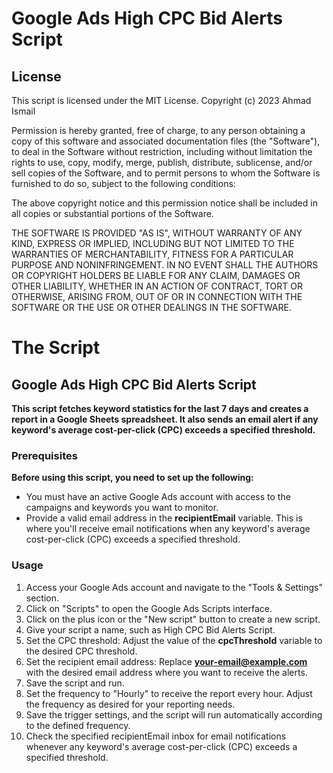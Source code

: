#  Google Ads High CPC Bid Alerts Script
## License
This script is licensed under the MIT License.
Copyright (c) 2023 Ahmad Ismail

Permission is hereby granted, free of charge, to any person obtaining a copy
of this software and associated documentation files (the "Software"), to deal
in the Software without restriction, including without limitation the rights
to use, copy, modify, merge, publish, distribute, sublicense, and/or sell
copies of the Software, and to permit persons to whom the Software is
furnished to do so, subject to the following conditions:

The above copyright notice and this permission notice shall be included in all
copies or substantial portions of the Software.

THE SOFTWARE IS PROVIDED "AS IS", WITHOUT WARRANTY OF ANY KIND, EXPRESS OR
IMPLIED, INCLUDING BUT NOT LIMITED TO THE WARRANTIES OF MERCHANTABILITY,
FITNESS FOR A PARTICULAR PURPOSE AND NONINFRINGEMENT. IN NO EVENT SHALL THE
AUTHORS OR COPYRIGHT HOLDERS BE LIABLE FOR ANY CLAIM, DAMAGES OR OTHER
LIABILITY, WHETHER IN AN ACTION OF CONTRACT, TORT OR OTHERWISE, ARISING FROM,
OUT OF OR IN CONNECTION WITH THE SOFTWARE OR THE USE OR OTHER DEALINGS IN THE
SOFTWARE.

# The Script

## Google Ads High CPC Bid Alerts Script
**This script fetches keyword statistics for the last 7 days and creates a report in a Google Sheets spreadsheet. It also sends an email alert if any keyword's average cost-per-click (CPC) exceeds a specified threshold.**

### Prerequisites
**Before using this script, you need to set up the following:**

- You must have an active Google Ads account with access to the campaigns and keywords you want to monitor.
- Provide a valid email address in the **recipientEmail** variable. This is where you'll receive email notifications when any keyword's average cost-per-click (CPC) exceeds a specified threshold.

### Usage
1. Access your Google Ads account and navigate to the "Tools & Settings" section.
2. Click on "Scripts" to open the Google Ads Scripts interface.
3. Click on the plus icon or the "New script" button to create a new script.
4. Give your script a name, such as High CPC Bid Alerts Script.
5. Set the CPC threshold: Adjust the value of the **cpcThreshold** variable to the desired CPC threshold.
6. Set the recipient email address: Replace **your-email@example.com** with the desired email address where you want to receive the alerts.
7. Save the script and run.
8. Set the frequency to "Hourly" to receive the report every hour. Adjust the frequency as desired for your reporting needs.
9. Save the trigger settings, and the script will run automatically according to the defined frequency.
10. Check the specified recipientEmail inbox for email notifications whenever any keyword's average cost-per-click (CPC) exceeds a specified threshold.